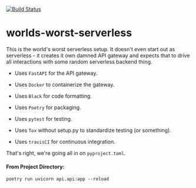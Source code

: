 [![Build Status](https://travis-ci.org/nigelmathes/worlds-worst-serverless.svg?branch=master)](https://travis-ci.org/nigelmathes/worlds-worst-serverless)

# worlds-worst-serverless
This is the world's worst serverless setup. It doesn't even start out as serverless - 
it creates it own damned API gateway and expects that to drive all interactions with 
some random serverless backend thing. 

- Uses ```FastAPI``` for the API gateway.
- Uses ```Docker``` to containerize the gateway.

- Uses ```Black``` for code formatting.
- Uses ```Poetry``` for packaging.
- Uses ```pytest``` for testing.
- Uses ```Tox``` without setup.py to standardize testing (or something).
- Uses ```travisCI``` for continuous integration.

That's right, we're going all in on ```pyproject.toml```.

#### From Project Directory:
```
poetry run uvicorn api.api:app --reload
```
